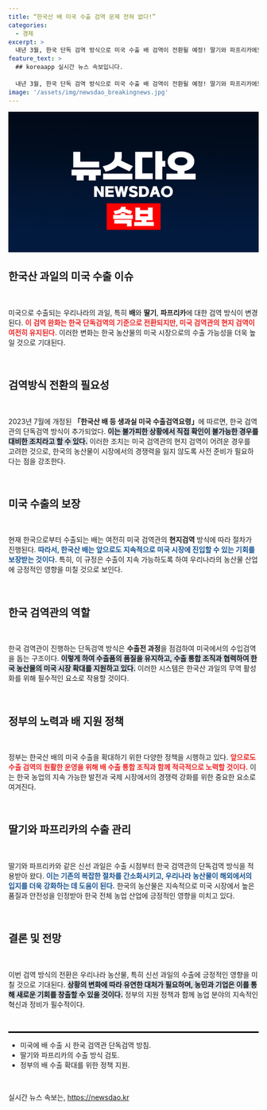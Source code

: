 ```yaml
---
title: “한국산 배 미국 수출 검역 문제 전혀 없다!”
categories:
  - 경제
excerpt: >
  내년 3월, 한국 단독 검역 방식으로 미국 수출 배 검역이 전환될 예정! 딸기와 파프리카에도 영향 미칠 수 있어, 수출 차질 우려 증폭. 농식품부의 대응 조치는? 클릭해 더 알아보세요!
feature_text: >
  ## koreaapp 실시간 뉴스 속보입니다.

  내년 3월, 한국 단독 검역 방식으로 미국 수출 배 검역이 전환될 예정! 딸기와 파프리카에도 영향 미칠 수 있어, 수출 차질 우려 증폭. 농식품부의 대응 조치는? 클릭해 더 알아보세요!
image: '/assets/img/newsdao_breakingnews.jpg'
---
```


<p><img src="/assets/img/newsdao_breakingnews.jpg" alt="koreaapp 속보" /></p>

<h2 data-ke-size="size26">한국산 과일의 미국 수출 이슈</h2>

<p data-ke-size="size16">&nbsp;</p>

<p>미국으로 수출되는 우리나라의 과일, 특히 <b>배</b>와 <b>딸기</b>, <b>파프리카</b>에 대한 검역 방식이 변경된다. <b><span style="color: #ee2323;">이 검역 완화는 한국 단독검역의 기준으로 전환되지만, 미국 검역관의 현지 검역이 여전히 유지된다.</span></b> 이러한 변화는 한국 농산물의 미국 시장으로의 수출 가능성을 더욱 높일 것으로 기대된다. </p>

<p data-ke-size="size16">&nbsp;</p>

<h2 data-ke-size="size26">검역방식 전환의 필요성</h2>

<p data-ke-size="size16">&nbsp;</p>

<p>2023년 7월에 개정된 <b>「한국산 배 등 생과실 미국 수출검역요령」</b>에 따르면, 한국 검역관의 단독검역 방식이 추가되었다. <b><span style="background-color: #21538527;">이는 불가피한 상황에서 직접 확인이 불가능한 경우를 대비한 조치라고 할 수 있다.</span></b> 이러한 조치는 미국 검역관의 현지 검역이 어려운 경우를 고려한 것으로, 한국의 농산물이 시장에서의 경쟁력을 잃지 않도록 사전 준비가 필요하다는 점을 강조한다. </p>

<p data-ke-size="size16">&nbsp;</p>

<h2 data-ke-size="size26">미국 수출의 보장</h2>

<p data-ke-size="size16">&nbsp;</p>

<p>현재 한국으로부터 수출되는 배는 여전히 미국 검역관의 <b>현지검역</b> 방식에 따라 절차가 진행된다. <b><span style="color: #1a5490;">따라서, 한국산 배는 앞으로도 지속적으로 미국 시장에 진입할 수 있는 기회를 보장받는 것이다.</span></b> 특히, 이 규정은 수출이 지속 가능하도록 하여 우리나라의 농산물 산업에 긍정적인 영향을 미칠 것으로 보인다. </p>

<p data-ke-size="size16">&nbsp;</p>

<h2 data-ke-size="size26">한국 검역관의 역할</h2>

<p data-ke-size="size16">&nbsp;</p>

<p>한국 검역관이 진행하는 단독검역 방식은 <b>수출전 과정</b>을 점검하여 미국에서의 수입검역을 돕는 구조이다. <b><span style="background-color: #21538527;">이렇게 하여 수출품의 품질을 유지하고, 수출 통합 조직과 협력하여 한국 농산물의 미국 시장 확대를 지원하고 있다.</span></b> 이러한 시스템은 한국산 과일의 무역 활성화를 위해 필수적인 요소로 작용할 것이다. </p>

<p data-ke-size="size16">&nbsp;</p>

<h2 data-ke-size="size26">정부의 노력과 배 지원 정책</h2>

<p data-ke-size="size16">&nbsp;</p>

<p>정부는 한국산 배의 미국 수출을 확대하기 위한 다양한 정책을 시행하고 있다. <b><span style="color: #ee2323;">앞으로도 수출 검역의 원활한 운영을 위해 배 수출 통합 조직과 함께 적극적으로 노력할 것이다.</span></b> 이는 한국 농업의 지속 가능한 발전과 국제 시장에서의 경쟁력 강화를 위한 중요한 요소로 여겨진다. </p>

<p data-ke-size="size16">&nbsp;</p>

<h2 data-ke-size="size26">딸기와 파프리카의 수출 관리</h2>

<p data-ke-size="size16">&nbsp;</p>

<p>딸기와 파프리카와 같은 신선 과일은 수출 시점부터 한국 검역관의 단독검역 방식을 적용받아 왔다. <b><span style="color: #1a5490;">이는 기존의 복잡한 절차를 간소화시키고, 우리나라 농산물이 해외에서의 입지를 더욱 강화하는 데 도움이 된다.</span></b> 한국의 농산물은 지속적으로 미국 시장에서 높은 품질과 안전성을 인정받아 한국 전체 농업 산업에 긍정적인 영향을 미치고 있다. </p>

<p data-ke-size="size16">&nbsp;</p>

<h2 data-ke-size="size26">결론 및 전망</h2>

<p data-ke-size="size16">&nbsp;</p>

<p>이번 검역 방식의 전환은 우리나라 농산물, 특히 신선 과일의 수출에 긍정적인 영향을 미칠 것으로 기대된다. <b><span style="background-color: #21538527;">상황의 변화에 따라 유연한 대처가 필요하며, 농민과 기업은 이를 통해 새로운 기회를 창출할 수 있을 것이다.</span></b> 정부의 지원 정책과 함께 농업 분야의 지속적인 혁신과 정비가 필수적이다. </p>

<p data-ke-size="size16">&nbsp;</p>

<hr style="border: 1px solid #000;"/>

<ul>
    <li>미국에 배 수출 시 한국 검역관 단독검역 방침.</li>
    <li>딸기와 파프리카의 수출 방식 검토.</li>
    <li>정부의 배 수출 확대를 위한 정책 지원.</li>
</ul>

<p data-ke-size="size16">&nbsp;</p>
실시간 뉴스 속보는, <a href="https://newsdao.kr" rel="dofollow">https://newsdao.kr</a>


